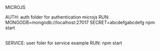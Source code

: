 MICROJS

AUTH: auth folder for authentication microjs
RUN: MONGODB=mongodb://localhost:27017 SECRET=abcdefgabcdefg npm start

<br/>
SERVICE: user foler for service example
RUN: npm start
